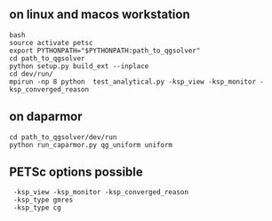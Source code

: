
## on linux and macos workstation

```
bash
source activate petsc
export PYTHONPATH="$PYTHONPATH:path_to_qgsolver"
cd path_to_qgsolver
python setup.py build_ext --inplace
cd dev/run/
mpirun -np 8 python  test_analytical.py -ksp_view -ksp_monitor -ksp_converged_reason
```

## on daparmor
```
cd path_to_qgsolver/dev/run
python run_caparmor.py qg_uniform uniform
```

## PETSc options possible 

```
 -ksp_view -ksp_monitor -ksp_converged_reason
 -ksp_type gmres
 -ksp_type cg
```

